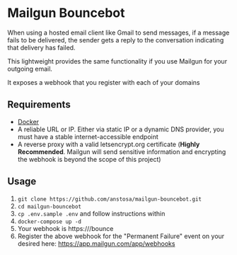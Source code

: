 # Mailgun Bouncebot

When using a hosted email client like Gmail to send messages, if a message fails to be delivered, the sender gets a reply to the conversation indicating that delivery has failed.

This lightweight provides the same functionality if you use Mailgun for your outgoing email.

It exposes a webhook that you register with each of your domains

## Requirements
* [Docker](https://docs.docker.com/install/)
* A reliable URL or IP. Either via static IP or a dynamic DNS provider, you must have a stable internet-accessible endpoint
* A reverse proxy with a valid letsencrypt.org certificate (**Highly Recommended**. Mailgun will send sensitive information and encrypting the webhook is beyond the scope of this project)

## Usage

1. `git clone https://github.com/anstosa/mailgun-bouncebot.git`
2. `cd mailgun-bouncebot`
3. `cp .env.sample .env` and follow instructions within
4. `docker-compose up -d`
5. Your webhook is https://<YourStableHost>/bounce
6. Register the above webhook for the "Permanent Failure" event on your desired here: https://app.mailgun.com/app/webhooks
